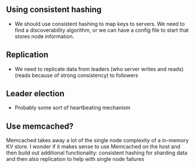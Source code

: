 ## Using consistent hashing
* We should use consistent hashing to map keys to servers. We need to find a discoverability algorithm, or we can have a config file to start that stores node information.

## Replication
* We need to replicate data from leaders (who server writes and reads) (reads because of strong consistency) to followers

## Leader election
* Probably some sort of heartbeating mechanism

## Use memcached?
Memcached takes away a lot of the single node complexity of a in-memory KV store. I wonder if it makes sense to use Memcached on the host and then build out additional functionality: consistent hashing for sharding data and then also replication to help with single node failures
